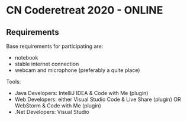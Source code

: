 # CN Coderetreat 2020 - ONLINE

## Requirements

Base requirements for participating are:

- notebook
- stable internet connection
- webcam and microphone (preferably a quite place)

Tools:

- Java Developers: IntelliJ IDEA & Code with Me (plugin)
- Web Developers: either Visual Studio Code & Live Share (plugin) OR WebStorm & Code with Me (plugin)
- .Net Developers: Visual Studio
